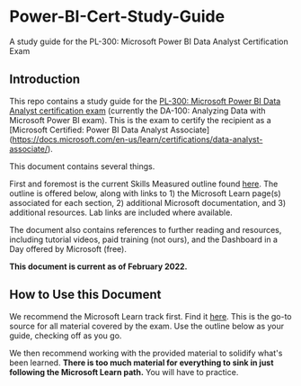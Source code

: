 # Power-BI-Cert-Study-Guide
A study guide for the PL-300: Microsoft Power BI Data Analyst Certification Exam

## Introduction
This repo contains a study guide for the [PL-300: Microsoft Power BI Data Analyst certification exam](https://docs.microsoft.com/en-us/learn/certifications/exams/da-100) (currently the DA-100: Analyzing Data with Microsoft Power BI exam). This is the exam to certify the recipient as a [Microsoft Certified: Power BI Data Analyst Associate]
(https://docs.microsoft.com/en-us/learn/certifications/data-analyst-associate/).

This document contains several things.

First and foremost is the current Skills Measured outline found [here](https://query.prod.cms.rt.microsoft.com/cms/api/am/binary/RE4qbu6). The outline is offered below, along with links to 1) the Microsoft Learn page(s) associated for each section, 2) additional Microsoft documentation, and 3) additional resources. Lab links are included where available.

The document also contains references to further reading and resources, including tutorial videos, paid training (not ours), and the Dashboard in a Day offered by Microsoft (free).

**This document is current as of February 2022.**

## How to Use this Document
We recommend the Microsoft Learn track first. Find it [here](https://docs.microsoft.com/en-us/learn/certifications/data-analyst-associate/). This is the go-to source for all material covered by the exam. Use the outline below as your guide, checking off as you go.

We then recommend working with the provided material to solidify what's been learned. **There is too much material for everything to sink in just following the Microsoft Learn path.** You will have to practice.
